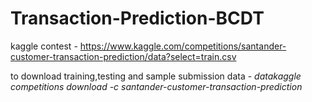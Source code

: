 # Transaction-Prediction-BCDT
kaggle contest  - https://www.kaggle.com/competitions/santander-customer-transaction-prediction/data?select=train.csv

to download training,testing and sample submission data - *datakaggle competitions download -c santander-customer-transaction-prediction*
